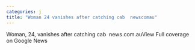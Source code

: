 ```yaml
---
categories: j
title: "Woman 24 vanishes after catching cab  newscomau"
---
```

Woman, 24, vanishes after catching cab&nbsp;&nbsp;news.com.auView Full coverage on Google News